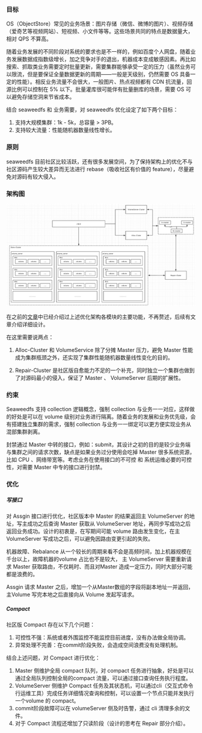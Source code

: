 ### 目标

OS（ObjectStore）常见的业务场景：图片存储（微信、微博的图片）、视频存储（爱奇艺等视频网站）、短视频、小文件等等。这些场景共同的特点是数据量大，相对 QPS 不算高。

随着业务发展的不同阶段对系统的要求也是不一样的，例如百度个人网盘，随着业务发展数据成指数级增长，加之竞争对手的退出，机器成本变成敏感因素。再比如搜索、抓取类业务需要定时批量更新，需要集群能够承受一定的压力（虽然业务可以限流，但是要保证全量数据更新的周期——一般是天级别，仍然需要 OS 具备一定的性能）。相反业务流量不会很大，一般图片、热点视频都有 CDN 抗流量，回源比例可以控制在 5% 以下。批量灌库很可能伴有批量删库的场景，需要 OS 可以避免存储空洞来节省成本。

结合 seaweedfs 和 业务需要，对 seaweedfs 优化设定了如下两个目标：

1. 支持大规模集群：1k - 5k，总容量 > 3PB。
2. 支持较大流量：性能随机器数量线性增长。



### 原则

seaweedfs 目前社区比较活跃，还有很多发展空间，为了保持架构上的优化不与社区源码产生较大差异而无法进行 rebase（吸收社区有价值的 feature），尽量避免对源码有较大侵入。



### 架构图

<img src="../../../images/seaweed_arch_opt.png" alt="seaweed_arch_opt" style="zoom:50%;" />

在之前的[文章](https://github.com/joeylichang/joeylichang.github.io/blob/master/src/seaweed/overview.md)中已经介绍过上述优化架构各模块的主要功能，不再赘述，后续有文章介绍详细设计。

在这里需要说两点：

1. Alloc-Cluster 和 VolumeService 除了分摊 Master 压力，避免 Master 性能成为集群瓶颈之外，还实现了集群性能随机器数量线性变化的目的。

2. Repair-Cluster 是社区版自愈能力不足的一个补充，同时独立一个集群也做到了对源码最小的侵入，保证了 Master 、 VolumeServer 后期的扩展性。

   

### 约束

Seaweedfs 支持 collection 逻辑概念，强制 collection 与业务一一对应，这样做的好处是可以在 volume 级别对业务进行隔离。随着业务的发展和业务优先级，会有搭建独立集群的需求，强制 collection 与业务一一绑定可以更方便实现业务从混部集群剥离。

封禁通过 Master 中转的接口，例如：submit，其设计之初的目的是较少业务端与集群之间的请求次数，缺点是如果业务过分使用会吃掉 Master 很多系统资源，比如 CPU 、网络带宽等。考虑业务在使用接口的不可控 和 系统运维必要的可控性，对需要 Master 中专的接口进行封禁。



### 优化

##### 写接口

 对 Assgin 接口进行优化，社区版本中 Master 的结果返回主 VolumeServer 的地址，写主成功之后查询 Master 获取从 VolumeServer 地址，再同步写成功之后返回业务成功。设计的初衷是，在写期间可能 volume 路由发生变化，在主 VolumeServer 写成功之后，可以避免因路由变更引起的失败。

机器故障、Rebalance 从一个较长的周期来看不会是高频时间，加上机器规模在千台以上，故障机器的volume 占比也不是较大， 主 VolumeServer 需要重新请求 Master 获取路由，不仅耗时、而且对Master 造成一定压力，同时大部分可能都是浪费的。

Assgin 请求 Master 之后，增加一个从Master数组的字段将副本地址一并返回，主Volume 写完本地之后直接向从 Volume 发起写请求。

##### Compact

社区版 Compact 存在以下几个问题：

1. 可控性不强：系统或者外围监控不能监控目前进度，没有办法做全局协调。
2. 异常处理不完善：在commit阶段失败，会造成空间浪费没有处理机制。

结合上述问题，对 Compact 进行优化：

1. Master 侧维护全局 compact 队列，对 compact 任务进行抽象，好处是可以通过全局队列控制全局的compact 流量，可以通过接口查询任务执行程度。
2. VolumeServer 侧维护 Compact 任务及其状态机，可以通过cli（交互式命令行运维工具）完成任务详细情况查询和控制，可以设置一个节点只能并发执行一个volume 的 compact。
3. commit阶段故障可以在 volumeServer 侧及时告警，通过 cli 清理多余的文件。
4. 对于 Compact 流程还增加了只读阶段（设计的思考在 Repair 部分介绍）。
